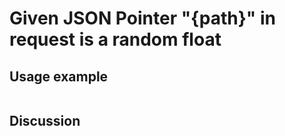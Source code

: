 
Given JSON Pointer "{path}" in request is a random float
=============================================================================================================

Usage example
-------------

```
```

Discussion
----------
